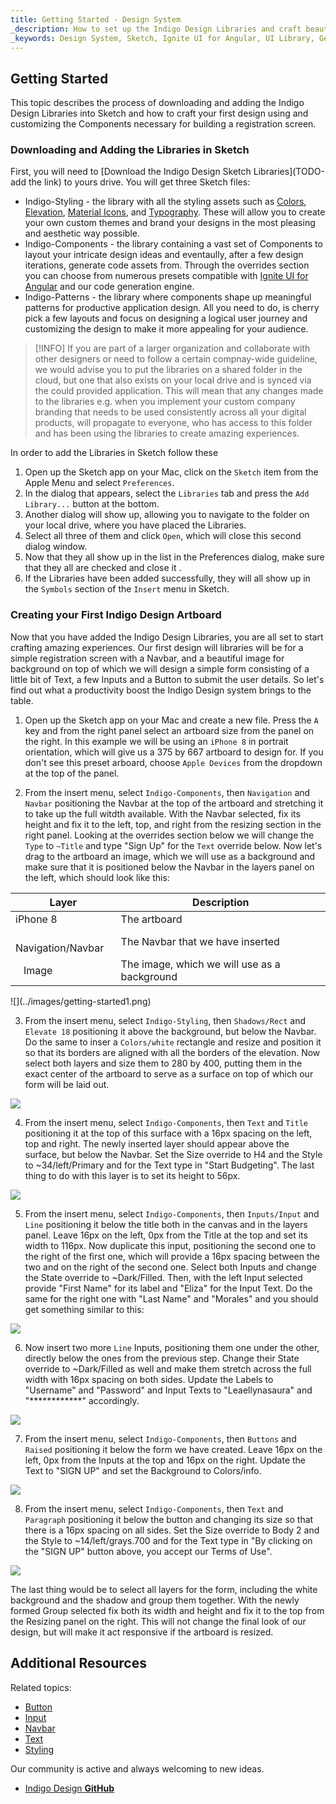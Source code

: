 ```yaml
---
title: Getting Started - Design System
_description: How to set up the Indigo Design Libraries and craft beautiful digital experiences with Sketch. 
_keywords: Design System, Sketch, Ignite UI for Angular, UI Library, Getting Started, Tutorial
---
```


## Getting Started

This topic describes the process of downloading and adding the Indigo Design Libraries into Sketch and how to craft your first design using and customizing the Components necessary for building a registration screen.

### Downloading and Adding the Libraries in Sketch

First, you will need to [Download the Indigo Design Sketch Libraries](TODO-add the link) to yours drive. You will get three Sketch files:

- Indigo-Styling - the library with all the styling assets such as [Colors](colors.md), [Elevation](elevation.md), [Material Icons](material-icons.md), and [Typography](typography.md). These will allow you to create your own custom themes and brand your designs in the most pleasing and aesthetic way possible.
- Indigo-Components - the library containing a vast set of Components to layout your intricate design ideas and eventaully, after a few design iterations, generate code assets from. Through the overrides section you can choose from numerous presets compatible with [Ignite UI for Angular](https://www.infragistics.com/products/ignite-ui-angular) and our code generation engine.
- Indigo-Patterns - the library where components shape up meaningful patterns for productive application design. All you need to do, is cherry pick a few layouts and focus on designing a logical user journey and customizing the design to make it more appealing for your audience.

> [!INFO]
> If you are part of a larger organization and collaborate with other designers or need to follow a certain compnay-wide guideline, we would advise you to put the libraries on a shared folder in the cloud, but one that also exists on your local drive and is synced via the could provided application. This will mean that any changes made to the libraries e.g. when you implement your custom company branding that needs to be used consistently across all your digital products, will propagate to everyone, who has access to this folder and has been using the libraries to create amazing experiences.

In order to add the Libraries in Sketch follow these

1.  Open up the Sketch app on your Mac, click on the `Sketch` item from the Apple Menu and select `Preferences`.
2.  In the dialog that appears, select the `Libraries` tab and press the `Add Library...` button at the bottom.
3.  Another dialog will show up, allowing you to navigate to the folder on your local drive, where you have placed the Libraries.
4.  Select all three of them and click `Open`, which will close this second dialog window.
5.  Now that they all show up in the list in the Preferences dialog, make sure that they all are checked and close it .
6.  If the Libraries have been added successfully, they will all show up in the `Symbols` section of the `Insert` menu in Sketch.

### Creating your First Indigo Design Artboard

Now that you have added the Indigo Design Libraries, you are all set to start crafting amazing experiences. Our first design will libraries will be for a simple registration screen with a Navbar, and a beautiful image for background on top of which we will design a simple form consisting of a little bit of Text, a few Inputs and a Button to submit the user details. So let's find out what a productivity boost the Indigo Design system brings to the table.

1.  Open up the Sketch app on your Mac and create a new file. Press the `A` key and from the right panel select an artboard size from the panel on the right. In this example we will be using an `iPhone 8` in portrait orientation, which will give us a 375 by 667 artboard to design for. If you don't see this preset arboard, choose `Apple Devices` from the dropdown at the top of the panel.

2.  From the insert menu, select `Indigo-Components`, then `Navigation` and `Navbar` positioning the Navbar at the top of the artboard and stretching it to take up the full witdth available. With the Navbar selected, fix its height and fix it to the left, top, and right from the resizing section in the right panel. Looking at the overrides section below we will change the `Type` to `~Title` and type "Sign Up" for the `Text` override below. Now let's drag to the artboard an image, which we will use as a background and make sure that it is positioned below the Navbar in the layers panel on the left, which should look like this:

| Layer                          | Description                                  |
| ------------------------------ | -------------------------------------------- |
| iPhone 8                       | The artboard                                 |
| &nbsp;&nbsp; Navigation/Navbar | The Navbar that we have inserted             |
| &nbsp;&nbsp; Image             | The image, which we will use as a background |

  <div class="divider--half"></div>
![](../images/getting-started1.png)
  <div class="divider--half"></div>

3.  From the insert menu, select `Indigo-Styling`, then `Shadows/Rect` and `Elevate 18` positioning it above the background, but below the Navbar. Do the same to inser a `Colors/white` rectangle and resize and position it so that its borders are aligned with all the borders of the elevation. Now select both layers and size them to 280 by 400, putting them in the exact center of the artboard to serve as a surface on top of which our form will be laid out.

![](../images/getting-started2.png)

  <div class="divider--half"></div>

4.  From the insert menu, select `Indigo-Components`, then `Text` and `Title` positioning it at the top of this surface with a 16px spacing on the left, top and right. The newly inserted layer should appear above the surface, but below the Navbar. Set the Size override to H4 and the Style to ~34/left/Primary and for the Text type in "Start Budgeting". The last thing to do with this layer is to set its height to 56px.

![](../images/getting-started3.png)

  <div class="divider--half"></div>

5.  From the insert menu, select `Indigo-Components`, then `Inputs/Input` and `Line` positioning it below the title both in the canvas and in the layers panel. Leave 16px on the left, 0px from the Title at the top and set its width to 116px. Now duplicate this input, positioning the second one to the right of the first one, which will provide a 16px spacing between the two and on the right of the second one. Select both Inputs and change the State override to ~Dark/Filled. Then, with the left Input selected provide "First Name" for its label and "Eliza" for the Input Text. Do the same for the right one with "Last Name" and "Morales" and you should get something similar to this:

![](../images/getting-started4.png)

  <div class="divider--half"></div>

6.  Now insert two more `Line` Inputs, positioning them one under the other, directly below the ones from the previous step. Change their State override to ~Dark/Filled as well and make them stretch across the full width with 16px spacing on both sides. Update the Labels to "Username" and "Password" and Input Texts to "Leaellynasaura" and "\*\*\*\*\*\*\*\*\*\*\*\*" accordingly.

![](../images/getting-started5.png)

  <div class="divider--half"></div>

7.  From the insert menu, select `Indigo-Components`, then `Buttons` and `Raised` positioning it below the form we have created. Leave 16px on the left, 0px from the Inputs at the top and 16px on the right. Update the Text to "SIGN UP" and set the Background to Colors/info.

![](../images/getting-started6.png)

  <div class="divider--half"></div>

8.  From the insert menu, select `Indigo-Components`, then `Text` and `Paragraph` positioning it below the button and changing its size so that there is a 16px spacing on all sides. Set the Size override to Body 2 and the Style to ~14/left/grays.700 and for the Text type in "By clicking on the "SIGN UP" button above, you accept our Terms of Use".

![](../images/getting-started7.png)

  <div class="divider--half"></div>

The last thing would be to select all layers for the form, including the white background and the shadow and group them together. With the newly formed Group selected fix both its width and height and fix it to the top from the Resizing panel on the right. This will not change the final look of our design, but will make it act responsive if the artboard is resized.

## Additional Resources

Related topics:

- [Button](button.md)
- [Input](input.md)
- [Navbar](navbar.md)
- [Text](text.md)
- [Styling](styling-overview.md)
  <div class="divider--half"></div>

Our community is active and always welcoming to new ideas.

- [Indigo Design **GitHub**](https://github.com/IgniteUI/design-system-docfx)
